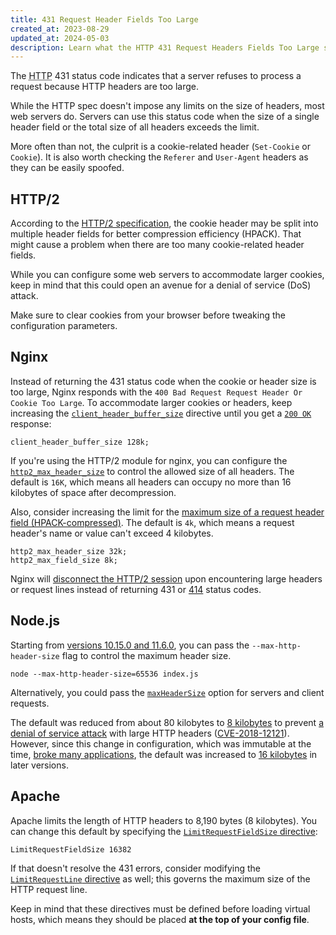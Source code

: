```yaml
---
title: 431 Request Header Fields Too Large
created_at: 2023-08-29
updated_at: 2024-05-03
description: Learn what the HTTP 431 Request Headers Fields Too Large status code means, when this error happens, and how to work around it in Nginx, Node.js, and Apache.
---
```


The <abbr title="Hypertext Transfer Protocol">HTTP</abbr> 431 status code indicates that a server refuses to process a request because HTTP headers are too large.

While the HTTP spec doesn't impose any limits on the size of headers, most web servers do. Servers can use this status code when the size of a single header field or the total size of all headers exceeds the limit.

More often than not, the culprit is a cookie-related header (`Set-Cookie` or `Cookie`). It is also worth checking the `Referer` and `User-Agent` headers as they can be easily spoofed.

## HTTP/2

According to the <a href="https://httpwg.org/specs/rfc7540.html#CompressCookie" target="_blank" rel="noopener">HTTP/2 specification</a>, the cookie header may be split into multiple header fields for better compression efficiency (HPACK). That might cause a problem when there are too many cookie-related header fields.

While you can configure some web servers to accommodate larger cookies, keep in mind that this could open an avenue for a denial of service (DoS) attack.

Make sure to clear cookies from your browser before tweaking the configuration parameters.

## Nginx

Instead of returning the 431 status code when the cookie or header size is too large, Nginx responds with the `400 Bad Request Request Header Or Cookie Too Large`. To accommodate larger cookies or headers, keep increasing the <a href="https://nginx.org/en/docs/http/ngx_http_core_module.html#client_header_buffer_size" target="_blank" rel="noopener">`client_header_buffer_size`</a> directive until you get a [`200 OK`](200-ok.html) response:

    client_header_buffer_size 128k;

If you're using the HTTP/2 module for nginx, you can configure the <a href="https://nginx.org/en/docs/http/ngx_http_v2_module.html#http2_max_header_size" target="_blank" rel="noopener">`http2_max_header_size`</a> to control the allowed size of all headers. The default is `16K`, which means all headers can occupy no more than 16 kilobytes of space after decompression.

Also, consider increasing the limit for the <a href="https://nginx.org/en/docs/http/ngx_http_v2_module.html#http2_max_field_size" target="_blank" rel="noopener">maximum size of a request header field (HPACK-compressed)</a>. The default is `4k`, which means a request header's name or value can't exceed 4 kilobytes.

    http2_max_header_size 32k;
    http2_max_field_size 8k;

Nginx will <a href="https://trac.nginx.org/nginx/ticket/1520" target="_blank" rel="noopener">disconnect the HTTP/2 session</a> upon encountering large headers or request lines instead of returning 431 or [414](414-request-uri-too-long.html) status codes.

## Node.js

Starting from <a href="https://github.com/nodejs/node/pull/24811" target="_blank" rel="noopener">versions 10.15.0 and 11.6.0</a>, you can pass the `--max-http-header-size` flag to control the maximum header size.

    node --max-http-header-size=65536 index.js

Alternatively, you could pass the <a href="https://nodejs.org/api/http.html#http_http_maxheadersize" target="_blank" rel="noopener">`maxHeaderSize`</a> option for servers and client requests.

The default was reduced from about 80 kilobytes to <a href="https://github.com/nodejs/node/commit/186035243fad247e3955fa0c202987cae99e82db" target="_blank" rel="noopener">8 kilobytes</a> to prevent <a href="https://nodejs.org/en/blog/vulnerability/november-2018-security-releases#denial-of-service-with-large-http-headers-cve-2018-12121" target="_blank" rel="noopener">a denial of service attack</a> with large HTTP headers (<a href="https://nvd.nist.gov/vuln/detail/CVE-2018-12121" target="_blank" rel="noopener">CVE-2018-12121</a>). However, since this change in configuration, which was immutable at the time, <a href="https://github.com/nodejs/node/issues/24692" target="_blank" rel="noopener">broke many applications</a>, the default was increased to <a href="https://github.com/nodejs/node/commit/bd9f4d295495b11d2e460b320681e18a11524bb8" target="_blank" rel="noopener">16 kilobytes</a> in later versions.

## Apache

Apache limits the length of HTTP headers to 8,190 bytes (8 kilobytes). You can change this default by specifying the <a href="https://httpd.apache.org/docs/current/mod/core.html#limitrequestfieldsize" target="_blank" rel="noopener">`LimitRequestFieldSize` directive</a>:

    LimitRequestFieldSize 16382

If that doesn't resolve the 431 errors, consider modifying the <a href="https://httpd.apache.org/docs/current/mod/core.html#limitrequestline" target="_blank" rel="noopener">`LimitRequestLine` directive</a> as well; this governs the maximum size of the HTTP request line.

Keep in mind that these directives must be defined before loading virtual hosts, which means they should be placed **at the top of your config file**.
